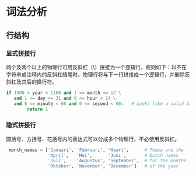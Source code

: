 # 词法分析
## 行结构
### 显式拼接行
两个及两个以上的物理行可用反斜杠（\）拼接为一个逻辑行，规则如下：以不在字符串或注释内的反斜杠结尾时，物理行将与下一行拼接成一个逻辑行，并删除反斜杠及其后的换行符。
```python
if 1900 < year < 2100 and 1 <= month <= 12 \
   and 1 <= day <= 31 and 0 <= hour < 24 \
   and 0 <= minute < 60 and 0 <= second < 60:   # Looks like a valid date
        return 1
```
### 隐式拼接行
圆括号、方括号、花括号内的表达式可以分成多个物理行，不必使用反斜杠。
```python
 month_names = ['Januari', 'Februari', 'Maart',      # These are the
                'April',   'Mei',      'Juni',       # Dutch names
                'Juli',    'Augustus', 'September',  # for the months
                'Oktober', 'November', 'December']   # of the year
```
